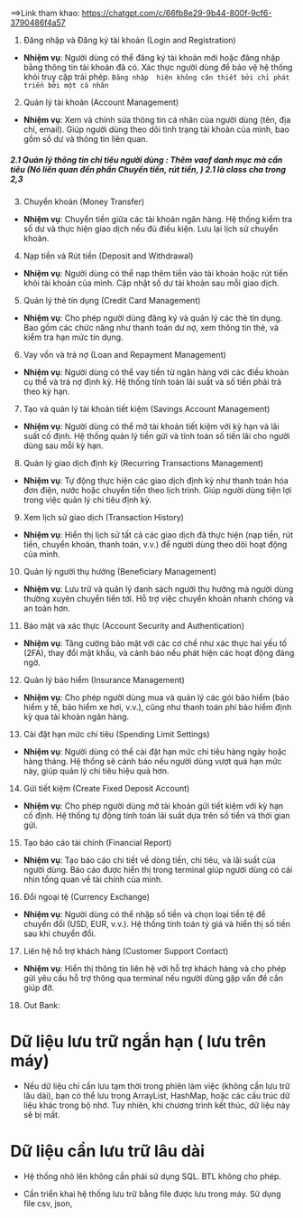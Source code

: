 ==>Link tham khao: https://chatgpt.com/c/66fb8e29-9b44-800f-9cf6-3790486f4a57


1. Đăng nhập và Đăng ký tài khoản (Login and Registration)
- **Nhiệm vụ**: Người dùng có thể đăng ký tài khoản mới hoặc đăng nhập bằng thông tin tài khoản đã có. Xác thực người dùng để bảo vệ hệ thống khỏi truy cập trái phép.
     `Đăng nhập  hiện không cân thiết bởi chỉ phát triển bởi một cá nhân`
     
2. Quản lý tài khoản (Account Management)
- **Nhiệm vụ**: Xem và chỉnh sửa thông tin cá nhân của người dùng (tên, địa chỉ, email). Giúp người dùng theo dõi tình trạng tài khoản của mình, bao gồm số dư và thông tin liên quan.

##### 2.1 Quản lý thông tin chi tiêu người dùng :  Thêm vaof danh mục mà cần tiêu (Nó liên quan đến  phần Chuyển tiền,  rút tiền, ) 2.1 là class cha trong 2,3
#####

3. Chuyển khoản (Money Transfer)
- **Nhiệm vụ**: Chuyển tiền giữa các tài khoản ngân hàng. Hệ thống kiểm tra số dư và thực hiện giao dịch nếu đủ điều kiện. Lưu lại lịch sử chuyển khoản.

4. Nạp tiền và Rút tiền (Deposit and Withdrawal)
- **Nhiệm vụ**: Người dùng có thể nạp thêm tiền vào tài khoản hoặc rút tiền khỏi tài khoản của mình. Cập nhật số dư tài khoản sau mỗi giao dịch.

5. Quản lý thẻ tín dụng (Credit Card Management)
- **Nhiệm vụ**: Cho phép người dùng đăng ký và quản lý các thẻ tín dụng. Bao gồm các chức năng như thanh toán dư nợ, xem thông tin thẻ, và kiểm tra hạn mức tín dụng.

6. Vay vốn và trả nợ (Loan and Repayment Management)
- **Nhiệm vụ**: Người dùng có thể vay tiền từ ngân hàng với các điều khoản cụ thể và trả nợ định kỳ. Hệ thống tính toán lãi suất và số tiền phải trả theo kỳ hạn.

7. Tạo và quản lý tài khoản tiết kiệm (Savings Account Management)
- **Nhiệm vụ**: Người dùng có thể mở tài khoản tiết kiệm với kỳ hạn và lãi suất cố định. Hệ thống quản lý tiền gửi và tính toán số tiền lãi cho người dùng sau mỗi kỳ hạn.

8. Quản lý giao dịch định kỳ (Recurring Transactions Management)
- **Nhiệm vụ**: Tự động thực hiện các giao dịch định kỳ như thanh toán hóa đơn điện, nước hoặc chuyển tiền theo lịch trình. Giúp người dùng tiện lợi trong việc quản lý chi tiêu định kỳ.

9. Xem lịch sử giao dịch (Transaction History)
- **Nhiệm vụ**: Hiển thị lịch sử tất cả các giao dịch đã thực hiện (nạp tiền, rút tiền, chuyển khoản, thanh toán, v.v.) để người dùng theo dõi hoạt động của mình.

10. Quản lý người thụ hưởng (Beneficiary Management)
- **Nhiệm vụ**: Lưu trữ và quản lý danh sách người thụ hưởng mà người dùng thường xuyên chuyển tiền tới. Hỗ trợ việc chuyển khoản nhanh chóng và an toàn hơn.

11. Bảo mật và xác thực (Account Security and Authentication)
- **Nhiệm vụ**: Tăng cường bảo mật với các cơ chế như xác thực hai yếu tố (2FA), thay đổi mật khẩu, và cảnh báo nếu phát hiện các hoạt động đáng ngờ.

12. Quản lý bảo hiểm (Insurance Management)
- **Nhiệm vụ**: Cho phép người dùng mua và quản lý các gói bảo hiểm (bảo hiểm y tế, bảo hiểm xe hơi, v.v.), cũng như thanh toán phí bảo hiểm định kỳ qua tài khoản ngân hàng.

13. Cài đặt hạn mức chi tiêu (Spending Limit Settings)
- **Nhiệm vụ**: Người dùng có thể cài đặt hạn mức chi tiêu hàng ngày hoặc hàng tháng. Hệ thống sẽ cảnh báo nếu người dùng vượt quá hạn mức này, giúp quản lý chi tiêu hiệu quả hơn.

14. Gửi tiết kiệm (Create Fixed Deposit Account)
- **Nhiệm vụ**: Cho phép người dùng mở tài khoản gửi tiết kiệm với kỳ hạn cố định. Hệ thống tự động tính toán lãi suất dựa trên số tiền và thời gian gửi.

15. Tạo báo cáo tài chính (Financial Report)
- **Nhiệm vụ**: Tạo báo cáo chi tiết về dòng tiền, chi tiêu, và lãi suất của người dùng. Báo cáo được hiển thị trong terminal giúp người dùng có cái nhìn tổng quan về tài chính của mình.

16. Đổi ngoại tệ (Currency Exchange)
- **Nhiệm vụ**: Người dùng có thể nhập số tiền và chọn loại tiền tệ để chuyển đổi (USD, EUR, v.v.). Hệ thống tính toán tỷ giá và hiển thị số tiền sau khi chuyển đổi.

17. Liên hệ hỗ trợ khách hàng (Customer Support Contact)
- **Nhiệm vụ**: Hiển thị thông tin liên hệ với hỗ trợ khách hàng và cho phép gửi yêu cầu hỗ trợ thông qua terminal nếu người dùng gặp vấn đề cần giúp đỡ.
18. Out Bank:






# Dữ liệu lưu trữ ngắn hạn ( lưu trên máy)

- Nếu dữ liệu chỉ cần lưu tạm thời trong phiên làm việc (không cần lưu trữ lâu dài), bạn có thể lưu trong ArrayList, HashMap, hoặc các cấu trúc dữ liệu khác trong bộ nhớ. Tuy nhiên, khi chương trình kết thúc, dữ liệu này sẽ bị mất.


# Dữ liệu cần lưu trữ lâu dài 

-  Hệ thống nhỏ lên không cần phải sử dụng  SQL.  BTL không cho  phép.

- Cần  triển khai hệ thống lưu trữ bằng file được lưu trong máy. Sử dụng file csv, json,
